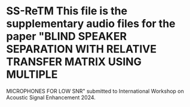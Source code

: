 # SS-ReTM This file is the supplementary audio files for the paper "BLIND SPEAKER SEPARATION WITH RELATIVE TRANSFER MATRIX USING MULTIPLE
MICROPHONES FOR LOW SNR" submitted to International Workshop on Acoustic Signal Enhancement 2024.
